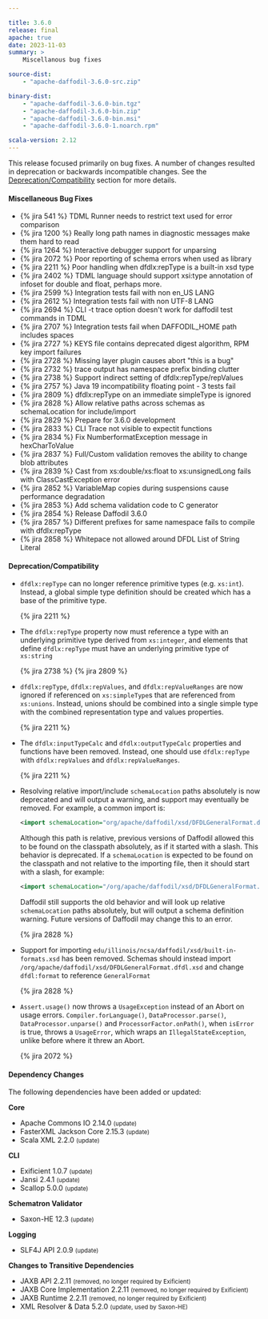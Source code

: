 ```yaml
---

title: 3.6.0
release: final
apache: true
date: 2023-11-03
summary: >
    Miscellanous bug fixes

source-dist:
    - "apache-daffodil-3.6.0-src.zip"

binary-dist:
    - "apache-daffodil-3.6.0-bin.tgz"
    - "apache-daffodil-3.6.0-bin.zip"
    - "apache-daffodil-3.6.0-bin.msi"
    - "apache-daffodil-3.6.0-1.noarch.rpm"

scala-version: 2.12
---
```


This release focused primarily on bug fixes. A number of changes resulted in
deprecation or backwards incompatible changes. See the
[Deprecation/Compatibility](#deprecationcompatibility) section for more
details.

#### Miscellaneous Bug Fixes

* {% jira 541 %} TDML Runner needs to restrict text used for error comparison
* {% jira 1200 %} Really long path names in diagnostic messages make them hard to read
* {% jira 1264 %} Interactive debugger support for unparsing
* {% jira 2072 %} Poor reporting of schema errors when used as library
* {% jira 2211 %} Poor handling when dfdlx:repType is a built-in xsd type
* {% jira 2402 %} TDML language should support xsi:type annotation of infoset for double and float, perhaps more.
* {% jira 2599 %} Integration tests fail with non en\_US LANG
* {% jira 2612 %} Integration tests fail with non UTF-8 LANG
* {% jira 2694 %} CLI -t trace option doesn't work for daffodil test commands in TDML
* {% jira 2707 %} Integration tests fail when DAFFODIL\_HOME path includes spaces
* {% jira 2727 %} KEYS file contains deprecated digest algorithm, RPM key import failures
* {% jira 2728 %} Missing layer plugin causes abort "this is a bug"
* {% jira 2732 %} trace output has namespace prefix binding clutter
* {% jira 2738 %} Support indirect setting of dfdlx:repType/repValues
* {% jira 2757 %} Java 19 incompatibility floating point - 3 tests fail
* {% jira 2809 %} dfdlx:repType on an immediate simpleType is ignored
* {% jira 2828 %} Allow relative paths across schemas as schemaLocation for include/import
* {% jira 2829 %} Prepare for 3.6.0 development
* {% jira 2833 %} CLI Trace not visible to expectit functions
* {% jira 2834 %} Fix NumberformatException message in hexCharToValue
* {% jira 2837 %} Full/Custom validation removes the ability to change blob attributes
* {% jira 2839 %} Cast from xs:double/xs:float to xs:unsignedLong fails with ClassCastException error
* {% jira 2852 %} VariableMap copies during suspensions cause performance degradation
* {% jira 2853 %} Add schema validation code to C generator
* {% jira 2854 %} Release Daffodil 3.6.0
* {% jira 2857 %} Different prefixes for same namespace fails to compile with dfdlx:repType
* {% jira 2858 %} Whitepace not allowed around DFDL List of String Literal

#### Deprecation/Compatibility

* `dfdlx:repType` can no longer reference primitive types (e.g. `xs:int`).
  Instead, a global simple type definition should be created which has a base
  of the primitive type.

  {% jira 2211 %}

* The `dfdlx:repType` property now must reference a type with an underlying
  primitive type derived from `xs:integer`, and elements that define
  `dfdlx:repType` must have an underlying primitive type of `xs:string`

  {% jira 2738 %} {% jira 2809 %}

* `dfdlx:repType`, `dfdlx:repValues`, and `dfdlx:repValueRanges` are now ignored if
  referenced on `xs:simpleType`s that are referenced from `xs:unions`. Instead,
  unions should be combined into a single simple type with the combined
  representation type and values properties.

  {% jira 2211 %}

* The `dfdlx:inputTypeCalc` and `dfdlx:outputTypeCalc` properties and functions
  have been removed. Instead, one should use `dfdlx:repType` with `dfdlx:repValues`
  and `dfdlx:repValueRanges`.
  
  {% jira 2211 %}

* Resolving relative import/include `schemaLocation` paths absolutely is now
  deprecated and will output a warning, and support may eventually be removed.
  For example, a common import is:

  ```xml 
  <import schemaLocation="org/apache/daffodil/xsd/DFDLGeneralFormat.dfdl.xsd" />
  ```
  
  Although this path is relative, previous versions of Daffodil allowed this to
  be found on the classpath absolutely, as if it started with a slash. This
  behavior is deprecated. If a `schemaLocation` is expected to be found on the
  classpath and not relative to the importing file, then it should start with a
  slash, for example:
 
  ```xml 
  <import schemaLocation="/org/apache/daffodil/xsd/DFDLGeneralFormat.dfdl.xsd" />
  ```
  
  Daffodil still supports the old behavior and will look up relative
  `schemaLocation` paths absolutely, but will output a schema definition warning.
  Future versions of Daffodil may change this to an error.

  {% jira 2828 %}
  
* Support for importing `edu/illinois/ncsa/daffodil/xsd/built-in-formats.xsd`
  has been removed. Schemas should instead import
  `/org/apache/daffodil/xsd/DFDLGeneralFormat.dfdl.xsd` and change `dfdl:format`
  to reference `GeneralFormat`
  
  {% jira 2828 %}
  
* `Assert.usage()` now throws a `UsageException` instead of an Abort on usage errors.
  `Compiler.forLanguage()`, `DataProcessor.parse()`, `DataProcessor.unparse()` and
  `ProcessorFactor.onPath()`, when `isError` is true, throws a `UsageError`, which
  wraps an `IllegalStateException`, unlike before where it threw an Abort.
  
  {% jira 2072 %}

#### Dependency Changes

The following dependencies have been added or updated:

**Core**

* Apache Commons IO 2.14.0 <small>(update)</small>
* FasterXML Jackson Core 2.15.3 <small>(update)</small>
* Scala XML 2.2.0 <small>(update)</small>

**CLI**

* Exificient 1.0.7 <small>(update)</small>
* Jansi 2.4.1 <small>(update)</small>
* Scallop 5.0.0 <small>(update)</small>

**Schematron Validator**

* Saxon-HE 12.3 <small>(update)</small>

**Logging**

* SLF4J API 2.0.9 <small>(update)</small>

**Changes to Transitive Dependencies**

* JAXB API 2.2.11 <small>(removed, no longer required by Exificient)</small>
* JAXB Core Implementation 2.2.11 <small>(removed, no longer required by Exificient)</small>
* JAXB Runtime 2.2.11  <small>(removed, no longer required by Exificient)</small>
* XML Resolver & Data 5.2.0 <small>(update, used by Saxon-HE)</small>
